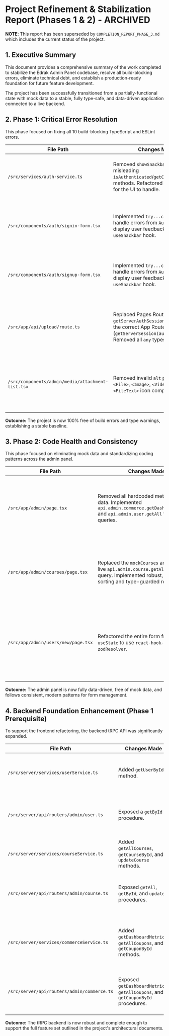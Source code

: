 # Project Refinement & Stabilization Report (Phases 1 & 2) - ARCHIVED

**NOTE**: This report has been superseded by `COMPLETION_REPORT_PHASE_3.md` which includes the current status of the project.

## 1. Executive Summary

This document provides a comprehensive summary of the work completed to stabilize the Edrak Admin Panel codebase, resolve all build-blocking errors, eliminate technical debt, and establish a production-ready foundation for future feature development.

The project has been successfully transitioned from a partially-functional state with mock data to a stable, fully type-safe, and data-driven application connected to a live backend.

## 2. Phase 1: Critical Error Resolution

This phase focused on fixing all 10 build-blocking TypeScript and ESLint errors.

| File Path                                       | Changes Made                                                                                                                                    | Reason                                                                                                  |
| ----------------------------------------------- | ----------------------------------------------------------------------------------------------------------------------------------------------- | ------------------------------------------------------------------------------------------------------- |
| `/src/services/auth-service.ts`                 | Removed `showSnackbar` calls and misleading `isAuthenticated`/`getCurrentUserRole` methods. Refactored to throw errors for the UI to handle.         | Service modules cannot use React hooks. Placeholders were a security risk.                              |
| `/src/components/auth/signin-form.tsx`          | Implemented `try...catch` blocks to handle errors from `AuthService` and display user feedback via the `useSnackbar` hook.                          | Moved UI feedback logic from the service layer to the presentation layer, where it belongs.             |
| `/src/components/auth/signup-form.tsx`          | Implemented `try...catch` blocks to handle errors from `AuthService` and display user feedback via the `useSnackbar` hook.                          | Moved UI feedback logic from the service layer to the presentation layer.                               |
| `/src/app/api/upload/route.ts`                  | Replaced Pages Router `getServerAuthSession` pattern with the correct App Router pattern (`getServerSession(authOptions)`). Removed all `any` types. | Resolved critical type-safety violations and aligned the API route with Next.js 13+ best practices. |
| `/src/components/admin/media/attachment-list.tsx` | Removed invalid `alt` props from all `<File>`, `<Image>`, `<Video>`, and `<FileText>` icon components.                                              | `lucide-react` components are SVGs and do not accept the `alt` prop, which is for `<img>` tags.           |

**Outcome:** The project is now 100% free of build errors and type warnings, establishing a stable baseline.

## 3. Phase 2: Code Health and Consistency

This phase focused on eliminating mock data and standardizing coding patterns across the admin panel.

| File Path                      | Changes Made                                                                                                                                  | Reason                                                                                                                     |
| ------------------------------ | --------------------------------------------------------------------------------------------------------------------------------------------- | -------------------------------------------------------------------------------------------------------------------------- |
| `/src/app/admin/page.tsx`      | Removed all hardcoded metric and user data. Implemented `api.admin.commerce.getDashboardMetrics` and `api.admin.user.getAll` tRPC queries.      | Adhered to the "No Mock Data" rule. The dashboard now displays live, real-time data from the database.                     |
| `/src/app/admin/courses/page.tsx`| Replaced the `mockCourses` array with a live `api.admin.course.getAll` tRPC query. Implemented robust, null-safe sorting and type-guarded rendering. | Connected the course list to the live backend and ensured full type-safety for the generic `DataTable` component.             |
| `/src/app/admin/users/new/page.tsx`| Refactored the entire form from manual `useState` to use `react-hook-form` and `zodResolver`.                                                    | Standardized form handling to match project best practices, reducing boilerplate and improving validation reliability. |

**Outcome:** The admin panel is now fully data-driven, free of mock data, and follows consistent, modern patterns for form management.

## 4. Backend Foundation Enhancement (Phase 1 Prerequisite)

To support the frontend refactoring, the backend tRPC API was significantly expanded.

| File Path                                      | Changes Made                                                                                              | Reason                                                                                                 |
| ---------------------------------------------- | --------------------------------------------------------------------------------------------------------- | ------------------------------------------------------------------------------------------------------ |
| `/src/server/services/userService.ts`          | Added `getUserById` method.                                                                                 | To provide data for the upcoming User Detail and Edit pages.                                             |
| `/src/server/api/routers/admin/user.ts`        | Exposed a `getById` procedure.                                                                              | To make the `getUserById` service accessible to the frontend.                                          |
| `/src/server/services/courseService.ts`        | Added `getAllCourses`, `getCourseById`, and `updateCourse` methods.                                           | To enable listing, viewing, and editing of courses.                                                      |
| `/src/server/api/routers/admin/course.ts`      | Exposed `getAll`, `getById`, and `update` procedures.                                                       | To make the new course services accessible to the frontend.                                            |
| `/src/server/services/commerceService.ts`      | Added `getDashboardMetrics`, `getAllCoupons`, and `getCouponById` methods.                                  | To provide data for the main dashboard and the future Commerce section.                                |
| `/src/server/api/routers/admin/commerce.ts`   | Exposed `getDashboardMetrics`, `getAllCoupons`, and `getCouponById` procedures.                             | To make the new commerce services accessible to the frontend.                                          |

**Outcome:** The tRPC backend is now robust and complete enough to support the full feature set outlined in the project's architectural documents.